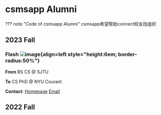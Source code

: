 # csmsapp Alumni

??? note "Code of csmsapp Alumni"
       csmsapp希望帮助connect校友找组织

## 2023 Fall

### Flash ![image](https://user-images.githubusercontent.com/48356412/221398597-a9859d20-6d1d-4372-bbd0-8ef2e2656c26.png){align=left style="height:6em; border-radius:50%"}

**From** BS CS @ SJTU

**To** CS PhD @ NYU Courant

**Contact**: [Homepage](xichenpan.com) [Email](xcpan.mail@gmail.com)

## 2022 Fall
